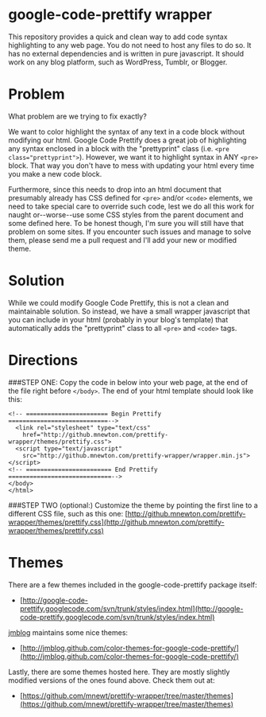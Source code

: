 google-code-prettify wrapper
=======================

This repository provides a quick and clean way to add code syntax highlighting to any web page. You do not need to host any files to do so. It has no external dependencies and is written in pure javascript. It should work on any blog platform, such as WordPress, Tumblr, or Blogger.

# Problem

What problem are we trying to fix exactly? 

We want to color highlight the syntax of any text in a code block without modifying our html. Google Code Prettify does a great job of highlighting any syntax enclosed in a block with the "prettyprint"
 class (i.e. `<pre class="prettyprint">`). However, we want it to highlight syntax in ANY `<pre>` block. That way you don't have to mess with updating your html every time you make a new code block.

 Furthermore, since this needs to drop into an html document that presumably already has CSS defined for `<pre>` and/or `<code>` elements, we need to take special care to override such code, lest we do all this work for naught or--worse--use some CSS styles from the parent document and some defined here. To be honest though, I'm sure you will still have that problem on some sites. If you encounter such issues and manage to solve them, please send me a pull request and I'll add your new or modified theme.

# Solution

While we could modify Google Code Prettify, this is not a clean and maintainable solution. So instead, we have a small wrapper javascript that you can include in your html (probably in your blog's template) that automatically adds the "prettyprint" class to all `<pre>` and `<code>` tags.

# Directions

###STEP ONE:
Copy the code in below into your web page, at the end of the file right before `</body>`.
The end of your html template should look like this:


    <!-- ======================= Begin Prettify ============================-->
      <link rel="stylesheet" type="text/css"
        href="http://github.mnewton.com/prettify-wrapper/themes/prettify.css">
      <script type="text/javascript"
        src="http://github.mnewton.com/prettify-wrapper/wrapper.min.js"></script>
    <!-- ======================== End Prettify =============================-->
    </body>
    </html>

###STEP TWO (optional:)
Customize the theme by pointing the first line to a different CSS file, such as this one:
[http://github.mnewton.com/prettify-wrapper/themes/prettify.css](http://github.mnewton.com/prettify-wrapper/themes/prettify.css)


# Themes

There are a few themes included in the google-code-prettify package itself:

 * [http://google-code-prettify.googlecode.com/svn/trunk/styles/index.html](http://google-code-prettify.googlecode.com/svn/trunk/styles/index.html)

[jmblog](https://github.com/jmblog) maintains some nice themes:

 * [http://jmblog.github.com/color-themes-for-google-code-prettify/](http://jmblog.github.com/color-themes-for-google-code-prettify/)

Lastly, there are some themes hosted here. They are mostly slightly modified versions of the ones found above. Check them out at:

 * [https://github.com/mnewt/prettify-wrapper/tree/master/themes](https://github.com/mnewt/prettify-wrapper/tree/master/themes)